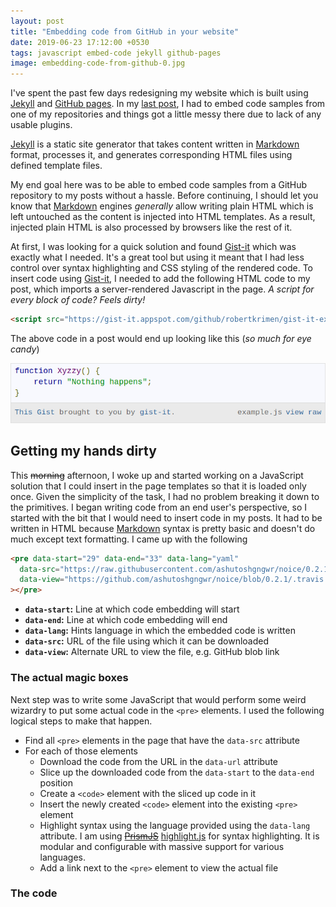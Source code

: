 ```yaml
---
layout: post
title: "Embedding code from GitHub in your website"
date: 2019-06-23 17:12:00 +0530
tags: javascript embed-code jekyll github-pages
image: embedding-code-from-github-0.jpg
---
```


I've spent the past few days redesigning my website which is built using
[Jekyll][jekyll] and [GitHub pages][github-pages]. In my [last post][last-post],
I had to embed code samples from one of my repositories and things got a little
messy there due to lack of any usable plugins.

[Jekyll][jekyll] is a static site generator that takes content written in
[Markdown][markdown] format, processes it, and generates corresponding HTML
files using defined template files.

My end goal here was to be able to embed code samples from a GitHub
repository to my posts without a hassle. Before continuing, I should let you
know that [Markdown][markdown] engines _generally_ allow writing plain HTML
which is left untouched as the content is injected into HTML templates. As a
result, injected plain HTML is also processed by browsers like the rest of it.

At first, I was looking for a quick solution and found [Gist-it][gist-it] which
was exactly what I needed. It's a great tool but using it meant that I had less
control over syntax highlighting and CSS styling of the rendered code. To insert
code using [Gist-it][gist-it], I needed to add the following HTML code to my
post, which imports a server-rendered Javascript in the page. _A script for
every block of code? Feels dirty!_

```html
<script src="https://gist-it.appspot.com/github/robertkrimen/gist-it-example/blob/master/example.js"></script>
```

The above code in a post would end up looking like this (_so much for eye
candy_)

![gist-it preview](/assets/posts/img/embedding-code-from-github-1.jpg)

## Getting my hands dirty

This ~~morning~~ afternoon, I woke up and started working on a JavaScript
solution that I could insert in the page templates so that it is loaded only
once. Given the simplicity of the task, I had no problem breaking it down to the
primitives. I began writing code from an end user's perspective, so I started
with the bit that I would need to insert code in my posts. It had to be written
in HTML because [Markdown][markdown] syntax is pretty basic and doesn't do much
except text formatting. I came up with the following

```html
<pre data-start="29" data-end="33" data-lang="yaml"
  data-src="https://raw.githubusercontent.com/ashutoshgngwr/noice/0.2.1/.travis.yml"
  data-view="https://github.com/ashutoshgngwr/noice/blob/0.2.1/.travis.yml#L29-L33"
></pre>
```

- **`data-start`:** Line at which code embedding will start
- **`data-end`:** Line at which code embedding will end
- **`data-lang`:** Hints language in which the embedded code is written
- **`data-src`:** URL of the file using which it can be downloaded
- **`data-view`:** Alternate URL to view the file, e.g. GitHub blob link

### The actual magic boxes

Next step was to write some JavaScript that would perform some weird wizardry to
put some actual code in the `<pre>` elements. I used the following logical steps
to make that happen.

- Find all `<pre>` elements in the page that have the `data-src` attribute
- For each of those elements
  - Download the code from the URL in the `data-url` attribute
  - Slice up the downloaded code from the `data-start` to the `data-end` position
  - Create a `<code>` element with the sliced up code in it
  - Insert the newly created `<code>` element into the existing `<pre>` element
  - Highlight syntax using the language provided using the `data-lang`
    attribute. I am using ~~[PrismJS][prismjs]~~ [highlight.js][hljs] for syntax
    highlighting. It is modular and configurable with massive support for
    various languages.
  - Add a link next to the `<pre>` element to view the actual file

### The code

<pre data-start="190" data-end="217" data-lang="javascript"
  data-src="https://raw.githubusercontent.com/ashutoshgngwr/ashutoshgngwr.github.io/edeeb73916d5332a930b3314d727cd389ef5e958/_includes/scripts.html"
  data-view="https://github.com/ashutoshgngwr/ashutoshgngwr.github.io/blob/edeeb73916d5332a930b3314d727cd389ef5e958/_includes/scripts.html#L190-L217"
></pre>

<pre data-start="150" data-end="158" data-lang="javascript"
  data-src="https://raw.githubusercontent.com/ashutoshgngwr/ashutoshgngwr.github.io/edeeb73916d5332a930b3314d727cd389ef5e958/_includes/scripts.html"
  data-view="https://github.com/ashutoshgngwr/ashutoshgngwr.github.io/blob/edeeb73916d5332a930b3314d727cd389ef5e958/_includes/scripts.html#L150-L158"
></pre>

<pre data-start="128" data-end="148" data-lang="javascript"
  data-src="https://raw.githubusercontent.com/ashutoshgngwr/ashutoshgngwr.github.io/edeeb73916d5332a930b3314d727cd389ef5e958/_includes/scripts.html"
  data-view="https://github.com/ashutoshgngwr/ashutoshgngwr.github.io/blob/edeeb73916d5332a930b3314d727cd389ef5e958/_includes/scripts.html#L128-L148"
></pre>

<pre data-start="160" data-end="169" data-lang="javascript"
  data-src="https://raw.githubusercontent.com/ashutoshgngwr/ashutoshgngwr.github.io/edeeb73916d5332a930b3314d727cd389ef5e958/_includes/scripts.html"
  data-view="https://github.com/ashutoshgngwr/ashutoshgngwr.github.io/blob/edeeb73916d5332a930b3314d727cd389ef5e958/_includes/scripts.html#L160-169"
></pre>

[jekyll]: https://jekyllrb.com/
[github-pages]: https://pages.github.com/
[last-post]: /2019/06/21/continuos-integration-and-delivery-for-android-apps
[markdown]: https://en.wikipedia.org/wiki/Markdown
[gist-it]: https://gist-it.appspot.com/
[prismjs]: http://prismjs.com/
[hljs]: https://highlightjs.org/
